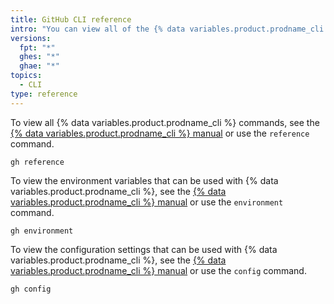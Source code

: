 ```yaml
---
title: GitHub CLI reference
intro: "You can view all of the {% data variables.product.prodname_cli %} commands in your terminal or in the {% data variables.product.prodname_cli %} manual."
versions:
  fpt: "*"
  ghes: "*"
  ghae: "*"
topics:
  - CLI
type: reference
---
```


To view all {% data variables.product.prodname_cli %} commands, see the [{% data variables.product.prodname_cli %} manual](https://cli.github.com/manual/gh_help_reference) or use the `reference` command.

```shell
gh reference
```

To view the environment variables that can be used with {% data variables.product.prodname_cli %}, see the [{% data variables.product.prodname_cli %} manual](https://cli.github.com/manual/gh_help_environment) or use the `environment` command.

```shell
gh environment
```

To view the configuration settings that can be used with {% data variables.product.prodname_cli %}, see the [{% data variables.product.prodname_cli %} manual](https://cli.github.com/manual/gh_config) or use the `config` command.

```shell
gh config
```
